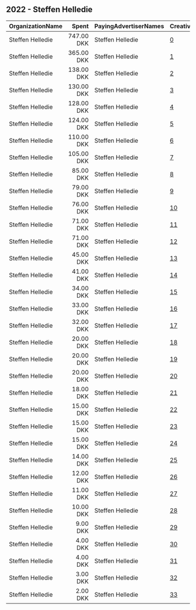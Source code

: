 ## 2022 - Steffen Helledie 
|OrganizationName|Spent|PayingAdvertiserNames|CreativeUrls|Impressions|Genders|AgeBrackets|CountryCodes|BillingAddresses|CandidateBallotInformation|
|:---|---:|:---|:---|---:|:---|:---|:---|:---|:---|
|Steffen Helledie|747.00 DKK|Steffen Helledie|[0](https://www.snap.com/political-ads/asset/1677bacf6fdfb65646639da26d6487f646f30684cf898e7d3cb18a9305fb9fe8?mediaType=mp4)|8,287||18-49|denmark|DK|Steffen Helledie|
|Steffen Helledie|365.00 DKK|Steffen Helledie|[1](https://www.snap.com/political-ads/asset/528d3de1e1a20c3d1da3643deba1ce3173c4fcc17f9699b62182d7c823662d28?mediaType=mp4)|17,614||18+|denmark|DK|Steffen Helledie|
|Steffen Helledie|138.00 DKK|Steffen Helledie|[2](https://www.snap.com/political-ads/asset/8182fb784a826a61ace636d430c64925cae1c00e2332ee94af6fac8a95f2b49f?mediaType=mp4)|1,763||18-49|denmark|DK|Steffen Helledie|
|Steffen Helledie|130.00 DKK|Steffen Helledie|[3](https://www.snap.com/political-ads/asset/c892f9f4fde92eaf9c77cfbeb92c1cf0a4ed4d51b696a9492fa83b44a66e4bbd?mediaType=mp4)|6,061||18+|denmark|DK|Steffen Helledie|
|Steffen Helledie|128.00 DKK|Steffen Helledie|[4](https://www.snap.com/political-ads/asset/b3d1972bbce3e60c4d9367b17cd070d8f7e4ab1ecfa9a0d781b19d2b289e4c02?mediaType=mp4)|2,523||18+|denmark|DK||
|Steffen Helledie|124.00 DKK|Steffen Helledie|[5](https://www.snap.com/political-ads/asset/528d3de1e1a20c3d1da3643deba1ce3173c4fcc17f9699b62182d7c823662d28?mediaType=mp4)|5,761||18+|denmark|DK|Steffen Helledie|
|Steffen Helledie|110.00 DKK|Steffen Helledie|[6](https://www.snap.com/political-ads/asset/163b9e0adf907b048c9193c4017760c01a0ece70ae030fea2863e6eea9af1014?mediaType=mp4)|1,408||18+|denmark|DK||
|Steffen Helledie|105.00 DKK|Steffen Helledie|[7](https://www.snap.com/political-ads/asset/5232283ac93498ba332e00a733d8c65b1ff613c2d076b4f8fc710d407d60e741?mediaType=mp4)|4,892||18+|denmark|DK|Steffen Helledie|
|Steffen Helledie|85.00 DKK|Steffen Helledie|[8](https://www.snap.com/political-ads/asset/f0463215ea12b068dc38a99d00dc4b6bc2d534c073fa371693167539a5214421?mediaType=mp4)|1,123||18-49|denmark|DK|Steffen Helledie|
|Steffen Helledie|79.00 DKK|Steffen Helledie|[9](https://www.snap.com/political-ads/asset/396e642cc2f74f875675c1bdd19ac999815a035b17c92ad8d9d71d0c85e8958a?mediaType=mp4)|946||18-49|denmark|DK|Steffen Helledie|
|Steffen Helledie|76.00 DKK|Steffen Helledie|[10](https://www.snap.com/political-ads/asset/1c8d5141a5d80566ecb225251c3ef9d49bfe81c9a0fc1b6ee423599ee457c3a0?mediaType=mp4)|944||18-49|denmark|DK|Steffen Helledie|
|Steffen Helledie|71.00 DKK|Steffen Helledie|[11](https://www.snap.com/political-ads/asset/fe7c156d0c65364ef24d24ead185ed11b890a22bee39d53043c9b0aece8c6e0f?mediaType=png)|946||18-49|denmark|DK|Steffen Helledie|
|Steffen Helledie|71.00 DKK|Steffen Helledie|[12](https://www.snap.com/political-ads/asset/5d8a33e678cb7a953b5dfef419ab5602b2938fc7555e7eb4129764669aae29fd?mediaType=mp4)|982||18+|denmark|DK||
|Steffen Helledie|45.00 DKK|Steffen Helledie|[13](https://www.snap.com/political-ads/asset/3d938c35118ca4138804aecbafbe8e67cc31fd7cec31c73244d3e2a2d318a8bd?mediaType=mp4)|674||18+|denmark|DK||
|Steffen Helledie|41.00 DKK|Steffen Helledie|[14](https://www.snap.com/political-ads/asset/c892f9f4fde92eaf9c77cfbeb92c1cf0a4ed4d51b696a9492fa83b44a66e4bbd?mediaType=mp4)|2,316||18+|denmark|DK|Steffen Helledie|
|Steffen Helledie|34.00 DKK|Steffen Helledie|[15](https://www.snap.com/political-ads/asset/528d3de1e1a20c3d1da3643deba1ce3173c4fcc17f9699b62182d7c823662d28?mediaType=mp4)|1,870||18+|denmark|DK|Steffen Helledie|
|Steffen Helledie|33.00 DKK|Steffen Helledie|[16](https://www.snap.com/political-ads/asset/5232283ac93498ba332e00a733d8c65b1ff613c2d076b4f8fc710d407d60e741?mediaType=mp4)|1,784||18+|denmark|DK|Steffen Helledie|
|Steffen Helledie|32.00 DKK|Steffen Helledie|[17](https://www.snap.com/political-ads/asset/7d5ff511579047ef215a9e9b2916f707662744110e33ce24fd683268297a57fa?mediaType=mp4)|1,831||18+|denmark|DK|Steffen Helledie|
|Steffen Helledie|20.00 DKK|Steffen Helledie|[18](https://www.snap.com/political-ads/asset/a5775ed094a2804b35a484ec08048a34b418366a4cdd15f7a6ed57ef7095a0b3?mediaType=mp4)|288||18+|denmark|DK||
|Steffen Helledie|20.00 DKK|Steffen Helledie|[19](https://www.snap.com/political-ads/asset/a7a9e92027970ebc52859262df321f696ac565b269558c494d86b22f1176d7e1?mediaType=png)|255||18-49|denmark|DK|Steffen Helledie|
|Steffen Helledie|20.00 DKK|Steffen Helledie|[20](https://www.snap.com/political-ads/asset/c892f9f4fde92eaf9c77cfbeb92c1cf0a4ed4d51b696a9492fa83b44a66e4bbd?mediaType=mp4)|1,123||18+|denmark|DK|Steffen Helledie|
|Steffen Helledie|18.00 DKK|Steffen Helledie|[21](https://www.snap.com/political-ads/asset/3c7e64fa54a02dee6b4019895ffec1be135d5528da9c250e87761e20aec08b63?mediaType=mp4)|247||18+|denmark|DK||
|Steffen Helledie|15.00 DKK|Steffen Helledie|[22](https://www.snap.com/political-ads/asset/5232283ac93498ba332e00a733d8c65b1ff613c2d076b4f8fc710d407d60e741?mediaType=mp4)|842||18+|denmark|DK|Steffen Helledie|
|Steffen Helledie|15.00 DKK|Steffen Helledie|[23](https://www.snap.com/political-ads/asset/528d3de1e1a20c3d1da3643deba1ce3173c4fcc17f9699b62182d7c823662d28?mediaType=mp4)|879||18+|denmark|DK|Steffen Helledie|
|Steffen Helledie|15.00 DKK|Steffen Helledie|[24](https://www.snap.com/political-ads/asset/ad49318629787bd01fb2bf750a68669b54a4b8c91d7abef5201e5f5632a71dc0?mediaType=png)|198||18-49|denmark|DK|Steffen Helledie|
|Steffen Helledie|14.00 DKK|Steffen Helledie|[25](https://www.snap.com/political-ads/asset/7d5ff511579047ef215a9e9b2916f707662744110e33ce24fd683268297a57fa?mediaType=mp4)|812||18+|denmark|DK|Steffen Helledie|
|Steffen Helledie|12.00 DKK|Steffen Helledie|[26](https://www.snap.com/political-ads/asset/528d3de1e1a20c3d1da3643deba1ce3173c4fcc17f9699b62182d7c823662d28?mediaType=mp4)|823||18+|denmark|DK|Steffen Helledie|
|Steffen Helledie|11.00 DKK|Steffen Helledie|[27](https://www.snap.com/political-ads/asset/bec9091adf3b3c375cb672c4ccf6f17b93c9604cc3b9d60bd486a059b8fb9abf?mediaType=png)|157||18-49|denmark|DK|Steffen Helledie|
|Steffen Helledie|10.00 DKK|Steffen Helledie|[28](https://www.snap.com/political-ads/asset/dee5ed73d74f087f8485f7aa9f9bb257e5809c67d588ca12799fa13f735f4b8c?mediaType=mp4)|109||18+|denmark|DK||
|Steffen Helledie|9.00 DKK|Steffen Helledie|[29](https://www.snap.com/political-ads/asset/9eff072aea86a0029e78ba4b2c7916009620c8052e95f54e1615cc8532b4897e?mediaType=mp4)|593||18+|denmark|DK|Steffen Helledie|
|Steffen Helledie|4.00 DKK|Steffen Helledie|[30](https://www.snap.com/political-ads/asset/5232283ac93498ba332e00a733d8c65b1ff613c2d076b4f8fc710d407d60e741?mediaType=mp4)|263||18+|denmark|DK|Steffen Helledie|
|Steffen Helledie|4.00 DKK|Steffen Helledie|[31](https://www.snap.com/political-ads/asset/c892f9f4fde92eaf9c77cfbeb92c1cf0a4ed4d51b696a9492fa83b44a66e4bbd?mediaType=mp4)|265||18+|denmark|DK|Steffen Helledie|
|Steffen Helledie|3.00 DKK|Steffen Helledie|[32](https://www.snap.com/political-ads/asset/528d3de1e1a20c3d1da3643deba1ce3173c4fcc17f9699b62182d7c823662d28?mediaType=mp4)|202||18+|denmark|DK|Steffen Helledie|
|Steffen Helledie|2.00 DKK|Steffen Helledie|[33](https://www.snap.com/political-ads/asset/396e642cc2f74f875675c1bdd19ac999815a035b17c92ad8d9d71d0c85e8958a?mediaType=mp4)|21||18-49|denmark|DK|Steffen Helledie|
